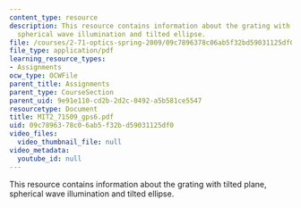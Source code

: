 ```yaml
---
content_type: resource
description: This resource contains information about the grating with tilted plane,
  spherical wave illumination and tilted ellipse.
file: /courses/2-71-optics-spring-2009/09c7896378c06ab5f32bd59031125df0_MIT2_71S09_gps6.pdf
file_type: application/pdf
learning_resource_types:
- Assignments
ocw_type: OCWFile
parent_title: Assignments
parent_type: CourseSection
parent_uid: 9e91e110-cd2b-2d2c-0492-a5b581ce5547
resourcetype: Document
title: MIT2_71S09_gps6.pdf
uid: 09c78963-78c0-6ab5-f32b-d59031125df0
video_files:
  video_thumbnail_file: null
video_metadata:
  youtube_id: null
---
```

This resource contains information about the grating with tilted plane, spherical wave illumination and tilted ellipse.

